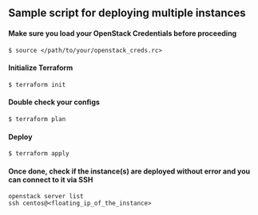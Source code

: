 ## Sample script for deploying multiple instances 

#### Make sure you load your OpenStack Credentials before proceeding

```$ source </path/to/your/openstack_creds.rc>```

#### Initialize Terraform 

```$ terraform init ```

#### Double check your configs

``` $ terraform plan ```

#### Deploy

``` $ terraform apply ```

#### Once done, check if the instance(s) are deployed without error and you can connect to it via SSH

    openstack server list
    ssh centos@<floating_ip_of_the_instance>



